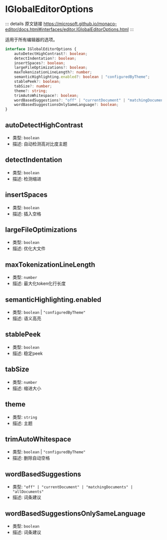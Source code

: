 # IGlobalEditorOptions

<backTop />
        
::: details 原文链接
https://microsoft.github.io/monaco-editor/docs.html#interfaces/editor.IGlobalEditorOptions.html
:::


适用于所有编辑器的选项。


```ts
interface IGlobalEditorOptions {
    autoDetectHighContrast?: boolean;
    detectIndentation?: boolean;
    insertSpaces?: boolean;
    largeFileOptimizations?: boolean;
    maxTokenizationLineLength?: number;
    semanticHighlighting.enabled?: boolean | "configuredByTheme";
    stablePeek?: boolean;
    tabSize?: number;
    theme?: string;
    trimAutoWhitespace?: boolean;
    wordBasedSuggestions?: "off" | "currentDocument" | "matchingDocuments" | "allDocuments";
    wordBasedSuggestionsOnlySameLanguage?: boolean;
}
```

## autoDetectHighContrast
- 类型: `boolean`
- 描述: 自动检测高对比度主题
## detectIndentation
- 类型: `boolean`
- 描述: 检测缩进
## insertSpaces
- 类型: `boolean`
- 描述: 插入空格
## largeFileOptimizations
- 类型: `boolean`
- 描述: 优化大文件
## maxTokenizationLineLength
- 类型: `number`
- 描述: 最大化token化行长度
## semanticHighlighting.enabled
- 类型: `boolean` | `"configuredByTheme"`
- 描述: 语义高亮
## stablePeek
- 类型: `boolean`
- 描述: 稳定peek
## tabSize
- 类型: `number`
- 描述: 缩进大小
## theme
- 类型: `string`
- 描述: 主题
## trimAutoWhitespace
- 类型: `boolean` | `"configuredByTheme"`
- 描述: 删除自动空格
## wordBasedSuggestions
- 类型: `"off" | "currentDocument" | "matchingDocuments" | "allDocuments"`
- 描述: 词条建议
## wordBasedSuggestionsOnlySameLanguage
- 类型: `boolean`
- 描述: 词条建议